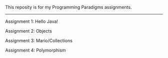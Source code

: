 This reposity is for my Programming Paradigms assignments.

---------------------------------------------------------------------

Assignment 1: Hello Java!

Assignment 2: Objects

Assignment 3: Mario/Collections

Assignment 4: Polymorphism
